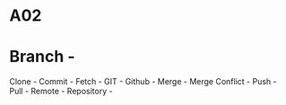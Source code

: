 # A02
# Branch  - 
Clone - 
Commit - 
Fetch - 
GIT - 
Github - 
Merge - 
Merge Conflict - 
Push - 
Pull - 
Remote - 
Repository - 
